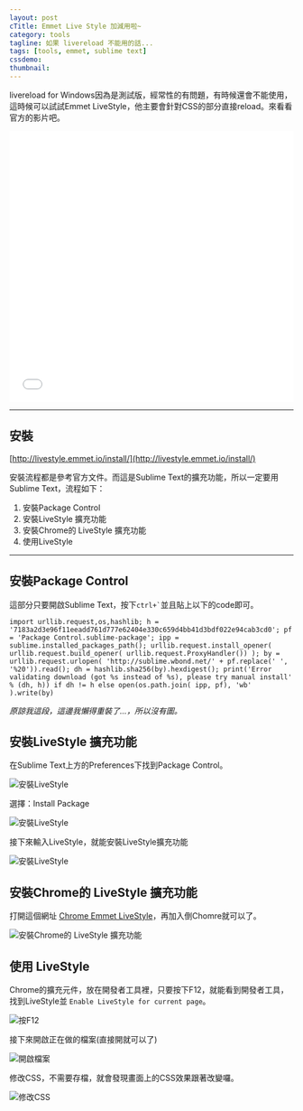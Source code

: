 ```yaml
---
layout: post
cTitle: Emmet Live Style 加減用啦~
category: tools
tagline: 如果 livereload 不能用的話...
tags: [tools, emmet, sublime text]
cssdemo: 
thumbnail: 
---
```


livereload for Windows因為是測試版，經常性的有問題，有時候還會不能使用，這時候可以試試Emmet LiveStyle，他主要會針對CSS的部分直接reload。來看看官方的影片吧。

<iframe src="//www.youtube.com/embed/iQLhGbkupS4" frameborder="0" width="100%" height="480" > </iframe>

<!-- more -->

------------------
## 安裝

[http://livestyle.emmet.io/install/](http://livestyle.emmet.io/install/)

安裝流程都是參考官方文件。而這是Sublime Text的擴充功能，所以一定要用Sublime Text，流程如下：

1. 安裝Package Control 
2. 安裝LiveStyle 擴充功能
3. 安裝Chrome的 LiveStyle 擴充功能
4. 使用LiveStyle

-------------------

## 安裝Package Control 

<p>這部分只要開啟Sublime Text，按下<code>ctrl+`</code>並且貼上以下的code即可。</p>

	import urllib.request,os,hashlib; h = '7183a2d3e96f11eeadd761d777e62404e330c659d4bb41d3bdf022e94cab3cd0'; pf = 'Package Control.sublime-package'; ipp = sublime.installed_packages_path(); urllib.request.install_opener( urllib.request.build_opener( urllib.request.ProxyHandler()) ); by = urllib.request.urlopen( 'http://sublime.wbond.net/' + pf.replace(' ', '%20')).read(); dh = hashlib.sha256(by).hexdigest(); print('Error validating download (got %s instead of %s), please try manual install' % (dh, h)) if dh != h else open(os.path.join( ipp, pf), 'wb' ).write(by)

*原諒我這段，這邊我懶得重裝了...，所以沒有圖。*

## 安裝LiveStyle 擴充功能

在Sublime Text上方的Preferences下找到Package Control。

![安裝LiveStyle](/images/2014-01-04_153230.png)

選擇：Install Package

![安裝LiveStyle](/images/2014-01-04_153244.png)

接下來輸入LiveStyle，就能安裝LiveStyle擴充功能

![安裝LiveStyle](/images/2014-01-04_153318.png)

## 安裝Chrome的 LiveStyle 擴充功能

打開這個網址
[Chrome Emmet LiveStyle](https://chrome.google.com/webstore/detail/emmet-livestyle/diebikgmpmeppiilkaijjbdgciafajmg)，再加入倒Chomre就可以了。

![安裝Chrome的 LiveStyle 擴充功能](/images/2014-01-04_153622.png)


## 使用 LiveStyle

Chrome的擴充元件，放在開發者工具裡，只要按下F12，就能看到開發者工具，找到LiveStyle並
`Enable LiveStyle for current page`。

![按F12](/images/2014-01-04_153855.png)

接下來開啟正在做的檔案(直接開就可以了)

![開啟檔案](/images/2014-01-04_154140.png)

修改CSS，不需要存檔，就會發現畫面上的CSS效果跟著改變囉。

![修改CSS](/images/2014-01-04_154152.png)